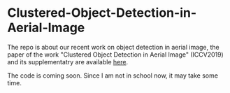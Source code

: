 # Clustered-Object-Detection-in-Aerial-Image
The repo is about our recent work on object detection in aerial image, the paper of the work "Clustered Object Detection in Aerial Image" (ICCV2019) and its supplementatry are available [here](https://drive.google.com/drive/folders/1qnqEXIkraCbdWW-WFRcLqIcLTKdPvyPc?usp=sharing).

The code is coming soon. Since I am not in school now, it may take some time.  

